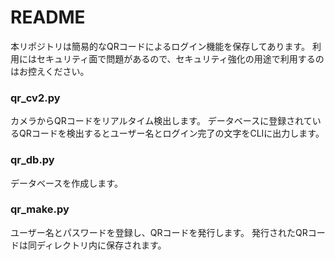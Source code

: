 # README
本リポジトリは簡易的なQRコードによるログイン機能を保存してあります。
利用にはセキュリティ面で問題があるので、セキュリティ強化の用途で利用するのはお控えください。

### qr_cv2.py
カメラからQRコードをリアルタイム検出します。
データベースに登録されているQRコードを検出するとユーザー名とログイン完了の文字をCLIに出力します。

### qr_db.py
データベースを作成します。

### qr_make.py
ユーザー名とパスワードを登録し、QRコードを発行します。
発行されたQRコードは同ディレクトリ内に保存されます。
